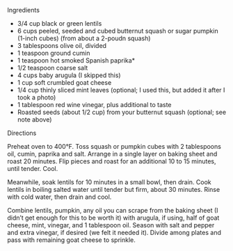 Ingredients

 * 3/4 cup black or green lentils
 * 6 cups peeled, seeded and cubed butternut squash or sugar pumpkin (1-inch cubes) (from about a 2-poudn squash)
 * 3 tablespoons olive oil, divided
 * 1 teaspoon ground cumin
 * 1 teaspoon hot smoked Spanish paprika*
 * 1/2 teaspoon coarse salt
 * 4 cups baby arugula (I skipped this)
 * 1 cup soft crumbled goat cheese
 * 1/4 cup thinly sliced mint leaves (optional; I used this, but added it after I took a photo)
 * 1 tablespoon red wine vinegar, plus additional to taste
 * Roasted seeds (about 1/2 cup) from your butternut squash (optional; see note above)

Directions

 Preheat oven to 400°F. Toss squash or pumpkin cubes with 2 tablespoons oil,
 cumin, paprika and salt. Arrange in a single layer on baking sheet and roast 20
 minutes. Flip pieces and roast for an additional 10 to 15 minutes, until
 tender. Cool.

 Meanwhile, soak lentils for 10 minutes in a small bowl, then drain. Cook
 lentils in boiling salted water until tender but firm, about 30 minutes. Rinse
 with cold water, then drain and cool.

 Combine lentils, pumpkin, any oil you can scrape from the baking sheet (I
 didn’t get enough for this to be worth it) with arugula, if using, half of goat
 cheese, mint, vinegar, and 1 tablespoon oil. Season with salt and pepper and
 extra vinegar, if desired (we felt it needed it). Divide among plates and pass
 with remaining goat cheese to sprinkle.
